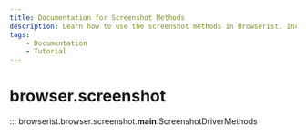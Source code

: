 ```yaml
---
title: Documentation for Screenshot Methods
description: Learn how to use the screenshot methods in Browserist. Includes code examples for beginners and advanced users for web scraping and browser automation.
tags:
    - Documentation
    - Tutorial
---
```


# browser.screenshot

::: browserist.browser.screenshot.__main__.ScreenshotDriverMethods
